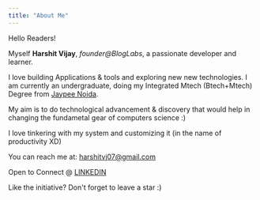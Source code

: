 ```yaml
---
title: "About Me"
---
```


Hello Readers!

Myself **Harshit Vijay**, *founder@BlogLabs*, a passionate developer and learner.

I love building Applications & tools and exploring new new technologies. 
I am currently an undergraduate, doing my Integrated Mtech (Btech+Mtech) Degree from [Jaypee Noida](https://www.jiit.ac.in/).

My aim is to do technological advancement & discovery that would help in changing the fundametal gear of computers science :)

I love tinkering with my system and customizing it (in the name of productivity XD) 

You can reach me at: harshitvj07@gmail.com

Open to Connect @ [LINKEDIN](https://www.linkedin.com/in/harshit-vijay-coderv)

Like the initiative? 
Don't forget to leave a star :)